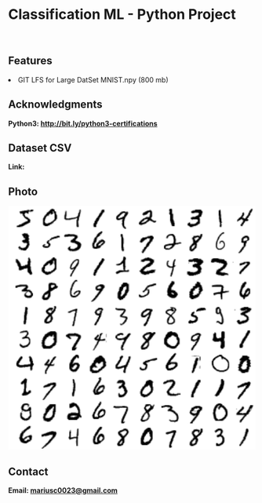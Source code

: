 <h1> Classification ML - Python Project</h1>
<br>
<h2>Features</h2>
<li>GIT LFS for Large DatSet MNIST.npy (800 mb)</li>




<h2>Acknowledgments</h2>

<b> Python3: http://bit.ly/python3-certifications <b>
<br>

<h2>Dataset CSV</h2>
<b> Link: <b>
<br>

<h2>Photo</h2>
<img src="image.png">
<br>


<h2>Contact</h2>

<b> Email: mariusc0023@gmail.com </b>
